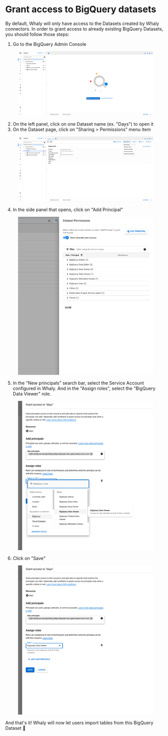 # Grant access to BigQuery datasets

By default, Whaly will only have access to the Datasets created by Whaly connectors. In order to grant access to already existing BigQuery Datasets, you should follow those steps:

1. Go to the BigQuery Admin Console

<figure><img src="../../.gitbook/assets/image (5).png" alt=""><figcaption></figcaption></figure>

2. On the left panel, click on one Dataset name (ex. "Days") to open it
3. On the Dataset page, click on "Sharing > Permissions" menu item

<figure><img src="../../.gitbook/assets/image (2) (1) (1).png" alt=""><figcaption></figcaption></figure>

4. In the side panel that opens, click on "Add Principal"

<figure><img src="../../.gitbook/assets/image (1) (2).png" alt=""><figcaption></figcaption></figure>

5. In the "New principals" search bar, select the Service Account configured in Whaly. And in the "Assign roles", select the "BigQuery Data Viewer" role.

<figure><img src="../../.gitbook/assets/image (4) (2).png" alt=""><figcaption></figcaption></figure>

6. Click on "Save"

<figure><img src="../../.gitbook/assets/image (1) (1).png" alt=""><figcaption></figcaption></figure>

And that's it! Whaly will now let users import tables from this BigQuery Dataset 🎉
